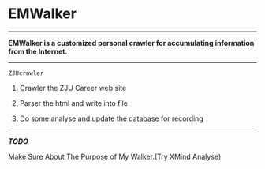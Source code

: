 # EMWalker
-----------

**EMWalker is a customized personal crawler for accumulating information from the Internet.**

-----------
```ZJUcrawler```<br>
1. Crawler the ZJU Career web site

2. Parser the html and write into file

3. Do some analyse and update the database for recording

------------
***TODO***

Make Sure About The Purpose of My Walker.(Try XMind Analyse)
